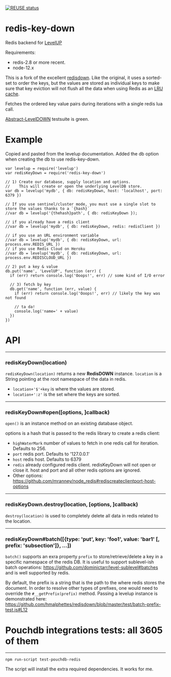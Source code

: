 [![REUSE status](https://api.reuse.software/badge/github.com/leanix/redis-key-down)](https://api.reuse.software/info/github.com/leanix/redis-key-down)
# redis-key-down

Redis backend for [LevelUP](https://github.com/rvagg/node-levelup)

Requirements:
* redis-2.8 or more recent.
* node-12.x

This is a fork of the excellent [redisdown](https://github.com/hmalphettes/redisdown).
Like the original, it uses a sorted-set to order the keys, but the values are stored
as individual keys to make sure that key eviction will not flush all the data when
using Redis as an [LRU cache](https://redis.io/topics/lru-cache).

Fetches the ordered key value pairs during iterations with a single redis lua call.

[Abstract-LevelDOWN](https://github.com/rvagg/abstract-leveldown) testsuite is green.

# Example

Copied and pasted from the levelup documentation.
Added the db option when creating the db to use redis-key-down.

```
var levelup = require('levelup')
var redisKeyDown = require('redis-key-down')

// 1) Create our database, supply location and options.
//    This will create or open the underlying LevelDB store.
var db = levelup('mydb', { db: redisKeyDown, host: 'localhost', port: 6379 })

// If you use sentinel/cluster mode, you must use a single slot to store the values thanks to a `{hash}`
//var db = levelup('{thehash}path', { db: redisKeyDown });

// if you already have a redis client
//var db = levelup('mydb', { db: redisKeyDown, redis: redisClient })

// if you use an URL environment variable
//var db = levelup('mydb', { db: redisKeyDown, url: process.env.REDIS_URL })
// if you use Redis Cloud on Heroku
//var db = levelup('mydb', { db: redisKeyDown, url: process.env.REDISCLOUD_URL })

// 2) put a key & value
db.put('name', 'LevelUP', function (err) {
  if (err) return console.log('Ooops!', err) // some kind of I/O error

  // 3) fetch by key
  db.get('name', function (err, value) {
    if (err) return console.log('Ooops!', err) // likely the key was not found

    // ta da!
    console.log('name=' + value)
  })
})
```

# API
--------------------------------------------------------
<a name="ctor"></a>
### redisKeyDown(location)
<code>redisKeyDown(location)</code> returns a new **RedisDOWN** instance. `location` is a String pointing at the root namespace of the data in redis.

* `location+'$'+key` is where the values are stored.
* `location+':z'` is the set where the keys are sorted.

--------------------------------------------------------
<a name="redisKeyDown_open"></a>
### redisKeyDown#open([options, ]callback)
<code>open()</code> is an instance method on an existing database object.

options is a hash that is passed to the redis library to create a redis client:

* `highWaterMark` number of values to fetch in one redis call for iteration. Defaults to 256.
* `port` redis port. Defaults to '127.0.0.1'
* `host` redis host. Defaults to 6379
* `redis` already configured redis client. redisKeyDown will not open or close it. host and port and all other redis options are ignored.
* Other options: https://github.com/mranney/node_redis#rediscreateclientport-host-options

-----------------------------------
<a name="redisKeyDown_destroy"></a>
### redisKeyDown.destroy(location, [options, ]callback)
<code>destroy(location)</code> is used to completely delete all data in redis related to the location.

-----------------------------------
<a name="redisKeyDown_batch_prefixes"></a>
### redisKeyDown#batch([{type: 'put', key: 'foo1', value: 'bar1' [, prefix: 'subsection']}, ...])
<code>batch()</code> supports an exra property `prefix` to store/retrieve/delete a key in a specific namespace of the redis DB.
It is useful to support sublevel-ish batch operations: https://github.com/dominictarr/level-sublevel#batches
and is well supported by redis.

By default, the prefix is a string that is the path to the where redis stores the document.
In order to resolve other types of prefixes, one would need to override the `#__getPrefix(prefix)` method.
Passing a levelup instance is demonstrated here: https://github.com/hmalphettes/redisdown/blob/master/test/batch-prefix-test.js#L12

# Pouchdb integrations tests: all 3605 of them
---------------------------------------------------------
`npm run-script test-pouchdb-redis`

The script will install the extra required dependencies.
It works for me.
